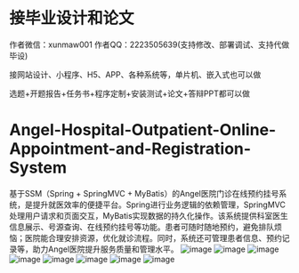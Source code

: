 # 接毕业设计和论文
作者微信：xunmaw001  作者QQ：2223505639(支持修改、部署调试、支持代做毕设)

接网站设计、小程序、H5、APP、各种系统等，单片机、嵌入式也可以做

选题+开题报告+任务书+程序定制+安装测试+论文+答辩PPT都可以做
# Angel-Hospital-Outpatient-Online-Appointment-and-Registration-System
基于SSM（Spring + SpringMVC + MyBatis）的Angel医院门诊在线预约挂号系统，是提升就医效率的便捷平台。Spring进行业务逻辑的依赖管理，SpringMVC处理用户请求和页面交互，MyBatis实现数据的持久化操作。该系统提供科室医生信息展示、号源查询、在线预约挂号等功能。患者可随时随地预约，避免排队烦恼；医院能合理安排资源，优化就诊流程。同时，系统还可管理患者信息、预约记录等，助力Angel医院提升服务质量和管理水平。
![image](https://github.com/user-attachments/assets/05dbe261-12b0-4fa2-ab11-9f9328eef642)
![image](https://github.com/user-attachments/assets/54ed23b8-b76b-4c0a-bfa1-dade9e22191b)
![image](https://github.com/user-attachments/assets/507fb3d5-70dd-41f2-a9a9-1cae56503f95)
![image](https://github.com/user-attachments/assets/b5ec1fd4-8c82-4c8e-bbff-f9e2cfdb53ab)
![image](https://github.com/user-attachments/assets/b54f9032-e3ea-4edc-a24d-46a1e92da3ff)
![image](https://github.com/user-attachments/assets/ee55a1e5-750e-4bdb-942c-f18c8c8bdf06)
![image](https://github.com/user-attachments/assets/6f239a14-8932-4465-9946-3383ea8fbbcd)
![image](https://github.com/user-attachments/assets/55db6057-a0b6-4503-ada4-74ba621119a7)
